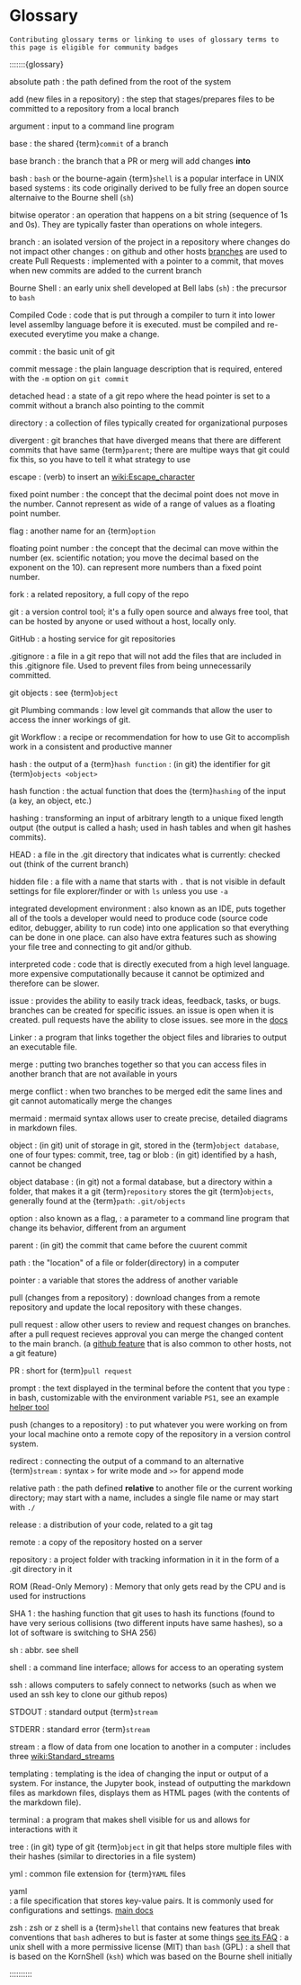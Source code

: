 # Glossary

```{tip}
Contributing glossary terms or linking to uses of glossary terms to this page is eligible for community badges
```

:::::::{glossary}

absolute path
:  the path defined from the root of the system

add (new files in a repository)
:  the step that stages/prepares files to be committed to a repository from a local branch

argument
:  input to a command line program

base
: the shared {term}`commit` of a branch

base branch
: the branch that a PR or merg will add changes **into**

bash
:  `bash` or the bourne-again {term}`shell` is a popular interface in UNIX based systems
:  its code originally derived to be fully free an dopen source alternaive to the Bourne shell (`sh`)

bitwise operator
:  an operation that happens on a bit string (sequence of 1s and 0s). They are typically faster than operations on whole integers. 


branch
:  an isolated version of the project in a repository where changes do not impact other changes
:  on github and other hosts [branches](https://docs.github.com/en/pull-requests/collaborating-with-pull-requests/proposing-changes-to-your-work-with-pull-requests/about-branches) are used to create Pull Requests 
:  implemented with a pointer to a commit, that moves when new commits are added to the current branch

Bourne Shell
:  an early unix shell developed at Bell labs (`sh`)
:  the precursor to `bash`

Compiled Code
:  code that is put through a compiler to turn it into lower level assemlby language before it is executed. must be compiled and re-executed everytime you make a change.

commit 
:  the basic unit of git

commit message
:  the plain language description that is required, entered with the `-m` option on `git commit`

detached head
:  a state of a git repo where the head pointer is set to a commit without a branch also pointing to the commit


directory
:  a collection of files typically created for organizational purposes

divergent
:  git branches that have diverged means that there are different commits that have same {term}`parent`; there are multipe ways that git could fix this, so you have to tell it what strategy to use

escape
:  (verb) to insert an <wiki:Escape_character>


fixed point number
:  the concept that the decimal point does not move in the number. Cannot represent as wide of a range of values as a floating point number.

flag
: another name for an {term}`option`

floating point number
:  the concept that the decimal can move within the number (ex. scientific notation; you move the decimal based on the exponent on the 10). can represent more numbers than a fixed point number.

fork
:  a related repository, a full copy of the repo

git
:  a version control tool; it's a fully open source and always free tool, that can be hosted by anyone or used without a host, locally only.


GitHub
:  a hosting service for git repositories


.gitignore
:  a file in a git repo that will not add the files that are included in this .gitignore file. Used to prevent files from being unnecessarily committed.


git objects
:  see {term}`object`


git Plumbing commands
:  low level git commands that allow the user to access the inner workings of git.


git Workflow
:  a recipe or recommendation for how to use Git to accomplish work in a consistent and productive manner

hash
:  the output of a {term}`hash function`
:  (in git) the identifier for git {term}`objects <object>`


hash function
:  the actual function that does the {term}`hashing` of the input (a key, an object, etc.)


hashing
:  transforming an input of arbitrary length to a unique fixed length output (the output is called a hash; used in hash tables and when git hashes commits). 

HEAD
:  a file in the .git directory that indicates what is currently:  checked out (think of the current branch)

hidden file
:  a file with a name that starts with `.` that is not visible in default settings for file explorer/finder or with `ls` unless you use  `-a` 


integrated development environment
:  also known as an IDE, puts together all of the tools a developer would need to produce code (source code editor, debugger, ability to run code) into one application so that everything can be done in one place. can also have extra features such as showing your file tree and connecting to git and/or github.


interpreted code
:  code that is directly executed from a high level language. more expensive computationally because it cannot be optimized and therefore can be slower.


issue
:  provides the ability to easily track ideas, feedback, tasks, or bugs. branches can be created for specific issues. an issue is open when it is created. pull requests have the ability to close issues. see more in the [docs](https://docs.github.com/en/issues/tracking-your-work-with-issues/about-issues)


Linker
:  a program that links together the object files and libraries to output an executable file.


merge
:  putting two branches together so that you can access files in another branch that are not available in yours


merge conflict
:  when two branches to be merged edit the same lines and git cannot automatically merge the changes


mermaid
:  mermaid syntax allows user to create precise, detailed diagrams in markdown files.

object
:  (in git) unit of storage in git, stored in the {term}`object database`, one of four types: commit, tree, tag or blob
:  (in git) identified by a hash, cannot be changed


object database
:  (in git) not a formal database, but a directory within a folder, that makes it a git {term}`repository` stores the git {term}`objects`, generally found at the {term}`path`: `.git/objects`

option
:  also known as a flag,
:  a parameter to a command line program that change its behavior, different from an argument

parent
:  (in git) the commit that came before the cuurent commit

path
:  the "location" of a file or folder(directory) in a computer


pointer
:  a variable that stores the address of another variable


pull (changes from a repository)
:  download changes from a remote repository and update the local repository with these changes.


pull request
:  allow other users to review and request changes on branches. after a pull request recieves approval you can merge the changed content to the main branch. (a [github feature](https://docs.github.com/en/pull-requests/collaborating-with-pull-requests/proposing-changes-to-your-work-with-pull-requests/about-pull-requests) that is also common to other hosts, not a git feature)


PR
:  short for {term}`pull request`


prompt
:  the text displayed in the terminal before the content that you type
:  in bash, customizable with the environment variable `PS1`, see an example [helper tool](https://bash-prompt-generator.org/)


push (changes to a repository)
:  to put whatever you were working on from your local machine onto a remote copy of the repository in a version control system.

redirect
:  connecting the output of a command to an alternative {term}`stream`
:  syntax `>` for write mode and `>>` for append mode

relative path
:  the path defined **relative** to another file or the current working directory; may start with a name, includes a single file name or may start with `./`


release
:  a distribution of your code, related to a git tag


remote
:  a copy of the repository hosted on a server


repository
:  a project folder with tracking information in it in the form of a .git directory in it


ROM (Read-Only Memory)
:  Memory that only gets read by the CPU and is used for instructions


SHA 1
:  the hashing function that git uses to hash its functions (found to have very serious collisions (two different inputs have same hashes), so a lot of software is switching to SHA 256)

sh
:  abbr. see shell

shell
:  a command line interface; allows for access to an operating system


ssh 
:  allows computers to safely connect to networks (such as when we used an ssh key to clone our github repos)

STDOUT
:  standard output {term}`stream`


STDERR
:  standard error {term}`stream`

stream
:  a flow of data from one location to another in a computer 
:  includes three <wiki:Standard_streams>

templating
:  templating is the idea of changing the input or output of a system. For instance, the Jupyter book, instead of outputting the markdown files as markdown files, displays them as HTML pages (with the contents of the markdown file).


terminal
:  a program that makes shell visible for us and allows for interactions with it


tree 
:  (in git) type of git {term}`object` in git that helps store multiple files with their hashes (similar to directories in a file system)


yml
:  common file extension for {term}`YAML` files


yaml  
:  a file specification that stores key-value pairs. It is commonly used for configurations and settings.  [main docs](https://yaml.org/)


zsh
:  zsh or z shell is a {term}`shell` that contains new features that break conventions that `bash` adheres to but is faster at some things [see its FAQ](https://zsh.sourceforge.io/FAQ/)
:  a unix shell with a more permissive license (MIT) than `bash` (GPL)
:  a shell that is based on the KornShell (`ksh`) which was based on the Bourne shell initially

::::::::::
